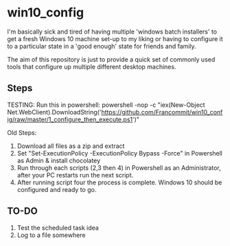 # win10_config

I'm basically sick and tired of having multiple 'windows batch installers' to get a fresh Windows 10 machine set-up to my liking or having to configure it to a particular state in a 'good enough' state for friends and family.

The aim of this repository is just to provide a quick set of commonly used tools that configure up multiple different desktop machines.


## Steps

TESTING:
Run this in powershell:
powershell -nop -c "iex(New-Object Net.WebClient).DownloadString('https://github.com/Francommit/win10_config/raw/master/1_configure_then_execute.ps1')"


Old Steps:
1. Download all files as a zip and extract
3. Set "Set-ExecutionPolicy -ExecutionPolicy Bypass -Force" in Powershell as Admin & install chocolatey
2. Run through each scripts (2,3 then 4) in Powershell as an Administrator, after your PC restarts run the next script.
3. After running script four the process is complete. Windows 10 should be configured and ready to go.

## TO-DO

1. Test the scheduled task idea
2. Log to a file somewhere
